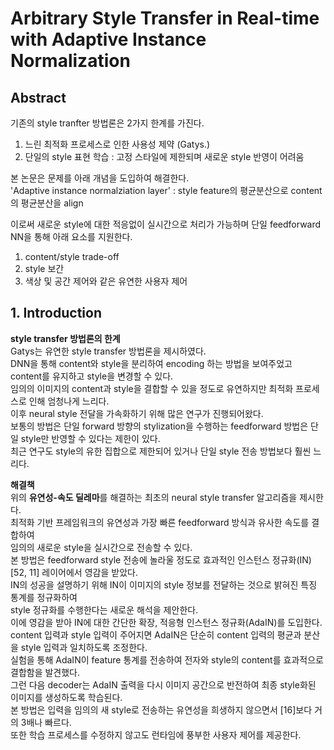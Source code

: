 # Arbitrary Style Transfer in Real-time with Adaptive Instance Normalization

## Abstract
기존의 style tranfter 방법론은 2가지 한계를 가진다.  
1. 느린 최적화 프로세스로 인한 사용성 제약 (Gatys.)  
2. 단일의 style 표현 학습 : 고정 스타일에 제한되며 새로운 style 반영이 어려움  

본 논문은 문제를 아래 개념을 도입하여 해결한다.  
'Adaptive instance normalziation layer' : style feature의 평균분산으로 content의 평균분산을 align  

이로써 새로운 style에 대한 적응없이 실시간으로 처리가 가능하며 단일 feedforward NN을 통해 아래 요소를 지원한다.  
1) content/style trade-off  
2) style 보간  
3) 색상 및 공간 제어와 같은 유연한 사용자 제어  


## 1. Introduction 

**style transfer 방법론의 한계**  
Gatys는 유연한 style transfer 방법론을 제시하였다.  
DNN을 통해 content와 style을 분리하여 encoding 하는 방법을 보여주었고 content를 유지하고 style을 변경할 수 있다.  
임의의 이미지의 content과 style을 결합할 수 있을 정도로 유연하지만 최적화 프로세스로 인해 엄청나게 느리다.  
이후 neural style 전달을 가속화하기 위해 많은 연구가 진행되어왔다.  
보통의 방법은 단일 forward 방향의 stylization을 수행하는 feedforward 방법은 단일 style만 반영할 수 있다는 제한이 있다.  
최근 연구도 style의 유한 집합으로 제한되어 있거나 단일 style 전송 방법보다 훨씬 느리다.  

**해결책**  
위의 **유연성-속도 딜레마**를 해결하는 최초의 neural style  transfer 알고리즘을 제시한다.  
최적화 기반 프레임워크의 유연성과 가장 빠른 feedforward 방식과 유사한 속도를 결합하여  
임의의 새로운 style을 실시간으로 전송할 수 있다.  
본 방법은 feedforward style 전송에 놀라울 정도로 효과적인 인스턴스 정규화(IN) [52, 11] 레이어에서 영감을 받았다.  
IN의 성공을 설명하기 위해 IN이 이미지의 style 정보를 전달하는 것으로 밝혀진 특징 통계를 정규화하여  
style 정규화를 수행한다는 새로운 해석을 제안한다.  
이에 영감을 받아 IN에 대한 간단한 확장, 적응형 인스턴스 정규화(AdaIN)를 도입한다.  
content 입력과 style 입력이 주어지면 AdaIN은 단순히 content 입력의 평균과 분산을 style 입력과 일치하도록 조정한다.  
실험을 통해 AdaIN이 feature 통계를 전송하여 전자와 style의 content를 효과적으로 결합함을 발견했다.  
그런 다음 decoder는 AdaIN 출력을 다시 이미지 공간으로 반전하여 최종 style화된 이미지를 생성하도록 학습된다.  
본 방법은 입력을 임의의 새 style로 전송하는 유연성을 희생하지 않으면서 [16]보다 거의 3배나 빠르다.  
또한 학습 프로세스를 수정하지 않고도 런타임에 풍부한 사용자 제어를 제공한다.
